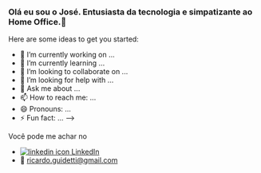 ### Olá eu sou o José. Entusiasta da tecnologia e simpatizante ao Home Office.👋

Here are some ideas to get you started:

- 🔭 I’m currently working on ...
- 🌱 I’m currently learning ...
- 👯 I’m looking to collaborate on ...
- 🤔 I’m looking for help with ...
- 💬 Ask me about ...
- 📫 How to reach me: ...
- 😄 Pronouns: ...
- ⚡ Fun fact: ...
-->


<!-- Actual text -->






Você pode me achar no 
- [![linkedin icon][linkedinIcon] LinkedIn][linkedinUrl] 
- :email: <a href="mailto:ricardo.guidetti@gmail.com">ricardo.guidetti@gmail.com</a>



<!--Links Url -->
[linkedinUrl]: https://www.linkedin.com/in/josericardogjr/

<!-- icons links -->
[linkedinIcon]: https://raw.githubusercontent.com/MartinHeinz/MartinHeinz/master/linkedin-3-16.png
